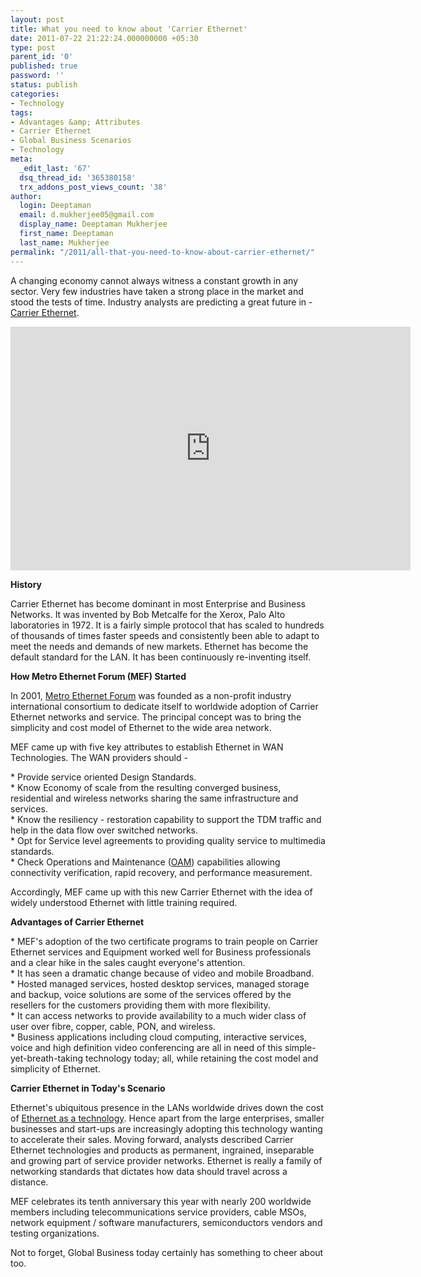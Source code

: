 ```yaml
---
layout: post
title: What you need to know about 'Carrier Ethernet'
date: 2011-07-22 21:22:24.000000000 +05:30
type: post
parent_id: '0'
published: true
password: ''
status: publish
categories:
- Technology
tags:
- Advantages &amp; Attributes
- Carrier Ethernet
- Global Business Scenarios
- Technology
meta:
  _edit_last: '67'
  dsq_thread_id: '365380158'
  trx_addons_post_views_count: '38'
author:
  login: Deeptaman
  email: d.mukherjee05@gmail.com
  display_name: Deeptaman Mukherjee
  first_name: Deeptaman
  last_name: Mukherjee
permalink: "/2011/all-that-you-need-to-know-about-carrier-ethernet/"
---
```

<p>A changing economy cannot always witness a constant growth in any sector. Very few industries have taken a strong place in the market and stood the tests of time. Industry analysts are predicting a great future in - <a href="http://searchtelecom.techtarget.com/definition/Carrier-Ethernet">Carrier Ethernet</a>.</p>
<p><!--more--></p>
<p><iframe width="640" height="390" src="http://www.youtube.com/embed/SfXxhnSPBAs" frameborder="0" allowfullscreen></iframe></p>
<p><strong>History</strong>  </p>
<p>Carrier Ethernet has become dominant in most Enterprise and Business Networks. It was invented by Bob Metcalfe for the Xerox, Palo Alto laboratories in 1972. It is a fairly simple protocol that has scaled to hundreds of thousands of times faster speeds and consistently been able to adapt to meet the needs and demands of new markets.  Ethernet has become the default standard for the LAN. It has been continuously re-inventing itself.</p>
<p><strong>How Metro Ethernet Forum (MEF) Started</strong> </p>
<p>In 2001, <a href="http://metroethernetforum.org/">Metro Ethernet Forum</a> was founded as a non-profit industry international consortium to dedicate itself to worldwide adoption of Carrier Ethernet networks and service. The principal concept was to bring the simplicity and cost model of Ethernet to the wide area network. </p>
<p>MEF came up with five key attributes to establish Ethernet in WAN Technologies. The WAN providers should - </p>
<p>* Provide service oriented Design Standards.<br />
* Know Economy of scale from the resulting converged business, residential and wireless networks sharing the same infrastructure and services.<br />
* Know the resiliency - restoration capability to support the TDM traffic and help in the data flow over switched networks.<br />
* Opt for Service level agreements to providing quality service to multimedia standards.<br />
* Check Operations and Maintenance (<a href="http://en.wikipedia.org/wiki/OA%26M">OAM</a>) capabilities allowing connectivity verification, rapid recovery, and performance measurement.</p>
<p>Accordingly, MEF came up with this new Carrier Ethernet with the idea of widely understood Ethernet with little training required.  </p>
<p><strong>Advantages of Carrier Ethernet</strong></p>
<p>* MEF's adoption of the two certificate programs to train people on Carrier Ethernet services and Equipment worked well for Business professionals and a clear hike in the sales caught everyone's attention.<br />
* It has seen a dramatic change because of video and mobile Broadband.<br />
* Hosted managed services, hosted desktop services, managed storage and backup, voice solutions are some of the services offered by the resellers for the customers providing them with more flexibility.<br />
* It can access networks to provide availability to a much wider class of user over fibre, copper, cable, PON, and wireless.<br />
* Business applications including cloud computing, interactive services, voice and high definition video conferencing are all in need of this simple-yet-breath-taking technology today; all, while retaining the cost model and simplicity of Ethernet.</p>
<p><strong>Carrier Ethernet in Today's Scenario</strong></p>
<p>Ethernet's ubiquitous presence in the LANs worldwide drives down the cost of <a href="http://www.webopedia.com/TERM/E/Ethernet.html">Ethernet as a technology</a>. Hence apart from the large enterprises, smaller businesses and start-ups are increasingly adopting this technology wanting to accelerate their sales. Moving forward, analysts described Carrier Ethernet technologies and products as permanent, ingrained, inseparable and growing part of service provider networks. Ethernet is really a family of networking standards that dictates how data should travel across a distance.</p>
<p>MEF celebrates its tenth anniversary this year with nearly 200 worldwide members including telecommunications service providers, cable MSOs, network equipment / software manufacturers, semiconductors vendors and testing organizations. </p>
<p>Not to forget, Global Business today certainly has something to cheer about too.</p>
